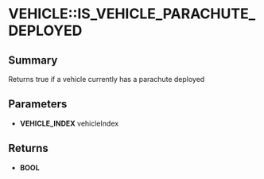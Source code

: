 # VEHICLE::IS_VEHICLE_PARACHUTE_DEPLOYED

## Summary
Returns true if a vehicle currently has a parachute deployed

## Parameters
* **VEHICLE_INDEX** vehicleIndex

## Returns
* **BOOL**
